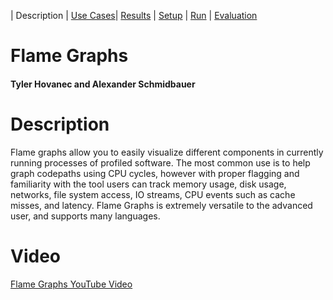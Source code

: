| Description | [Use Cases](UseCases.md)| [Results](Results.md) | [Setup](Setup.md) | [Run](Run.md) | [Evaluation](Evaluation.md)

# Flame Graphs

#### Tyler Hovanec and Alexander Schmidbauer

# Description

Flame graphs allow you to easily visualize different components in currently running processes of profiled software. The most common use is to help graph codepaths using CPU cycles, however with proper flagging and familiarity with the tool users can track memory usage, disk usage, networks, file system access, IO streams, CPU events such as cache misses, and latency. Flame Graphs is extremely versatile to the advanced user, and supports many languages.

# Video

[Flame Graphs YouTube Video](https://m.youtube.com/watch?v=qtKimUSRmf8)
